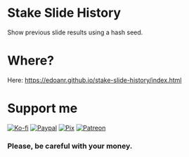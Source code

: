 # Stake Slide History

Show previous slide results using a hash seed.

# Where?

Here: https://edoanr.github.io/stake-slide-history/index.html

# Support me

[![Ko-fi](https://i.imgur.com/4R7kMKs.png)](https://ko-fi.com/edoan)
[![Paypal](https://i.imgur.com/lk4PK9N.png)](https://www.paypal.com/donate/?hosted_button_id=AP5M7UXBWR47C)
[![Pix](https://i.imgur.com/boVAYXr.png)](https://nubank.com.br/pagar/xldsq/rfgW3dODQh)
[![Patreon](https://i.imgur.com/0z43sFK.png)](https://www.patreon.com/EdoanDev)

### Please, be careful with your money.
